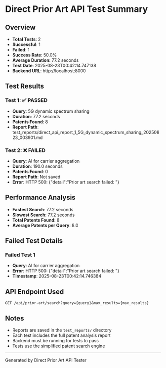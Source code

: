 # Direct Prior Art API Test Summary

## Overview
- **Total Tests**: 2
- **Successful**: 1
- **Failed**: 1
- **Success Rate**: 50.0%
- **Average Duration**: 77.2 seconds
- **Test Date**: 2025-08-23T00:42:14.747138
- **Backend URL**: http://localhost:8000

## Test Results

### Test 1: ✅ PASSED
- **Query**: 5G dynamic spectrum sharing
- **Duration**: 77.2 seconds
- **Patents Found**: 8
- **Report Path**: test_reports/direct_api_report_1_5G_dynamic_spectrum_sharing_20250823_003901.md

### Test 2: ❌ FAILED
- **Query**: AI for carrier aggregation
- **Duration**: 190.0 seconds
- **Patents Found**: 0
- **Report Path**: Not saved
- **Error**: HTTP 500: {"detail":"Prior art search failed: "}

## Performance Analysis

- **Fastest Search**: 77.2 seconds
- **Slowest Search**: 77.2 seconds
- **Total Patents Found**: 8
- **Average Patents per Query**: 8.0

## Failed Test Details

### Failed Test 1
- **Query**: AI for carrier aggregation
- **Error**: HTTP 500: {"detail":"Prior art search failed: "}
- **Timestamp**: 2025-08-23T00:42:14.746384


## API Endpoint Used
`GET /api/prior-art/search?query={query}&max_results={max_results}`

## Notes
- Reports are saved in the `test_reports/` directory
- Each test includes the full patent analysis report
- Backend must be running for tests to pass
- Tests use the simplified patent search engine

---
Generated by Direct Prior Art API Tester
